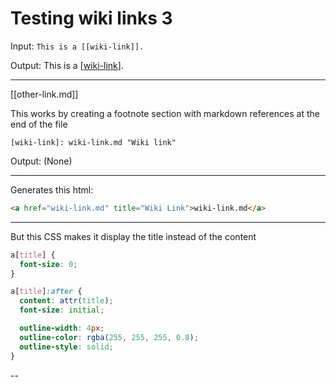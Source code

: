# Testing wiki links 3

Input: `This is a [[wiki-link]].`

Output: This is a [[wiki-link]].

---

[[other-link.md]]

This works by creating a footnote section with markdown references at the end of the file

```
[wiki-link]: wiki-link.md "Wiki link"
```

[wiki-link]: wiki-link "Wiki Link"

Output: (None)

---

Generates this html:

```html
<a href="wiki-link.md" title="Wiki Link">wiki-link.md</a>
```

---

But this CSS makes it display the title instead of the content

```css
a[title] {
  font-size: 0;
}

a[title]:after {
  content: attr(title);
  font-size: initial;

  outline-width: 4px;
  outline-color: rgba(255, 255, 255, 0.8);
  outline-style: solid;
}
```

--

[//begin]: # "Autogenerated link references for markdown compatibility"
[wiki-link]: wiki-link "Wiki Link"
[//end]: # "Autogenerated link references"
